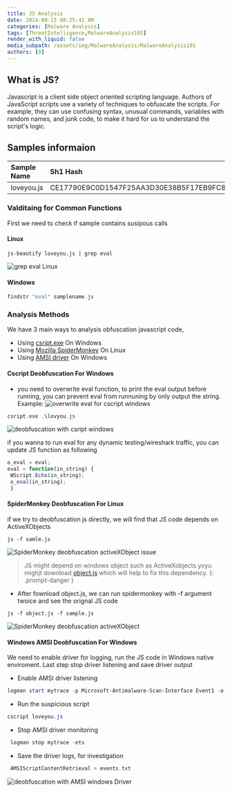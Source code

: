 ```yaml
---
title: JS Analysis
date: 2024-09-15 08:25:41 AM
categories: [Malware Analysis]
tags: [ThreatIntelligence,MalwareAnalysis101] 
render_with_liquid: false
media_subpath: /assets/img/MalwareAnalysis/MalwareAnalysis101
authors: [0]
---
```


## What is JS?
Javascript is a client side object oriented scripting language. Authors of JavaScript scripts use a variety of techniques to obfuscate the scripts. For example, they can use confusing syntax, unusual commands, variables with random names, and junk code, to make it hard for us to understand the script's logic.

## Samples informaion

| Sample Name         | Sh1 Hash         |
| :------------------ | :----------------------------------------- |
| loveyou.js          |  CE17790E9C0D1547F25AA3D30E38B5F17EB9FC8A  |

### Valditaing for Common Functions
First we need to check if sample contains susipous calls

#### Linux 

```shell
js-beautify loveyou.js | grep eval
```
![grep eval Linux](evalLinux.png)

#### Windows
```powershell
findstr "eval" samplename.js
```
### Analysis Methods
We have 3 main ways to analysis obfuscation javascript code, 
- Using [csript.exe](https://kb.webtrends.com/information/what-is-cscript-exe-and-what-is-it-used-for-1365447894619/) On Windows
- Using [Mozilla SpiderMonkey](https://github.com/mozilla-spidermonkey/spidermonkey.dev) On Linux
- Using [AMSI driver](https://learn.microsoft.com/en-us/windows/win32/amsi/antimalware-scan-interface-portal) On Windows

#### Cscript Deobfuscation For Windows

- you need to overwrite eval function, to print the eval output before running, you can prevent eval from runnuning by only output the string. 
Example: 
![overwrite eval for cscript windows](overwriteeval.png)

```powershell
csript.exe .\lovyou.js
```
![deobfuscation with csript windows](deobfuscation_csript.png)

if you wanna to run eval for any dynamic testing/wireshark traffic, you can update JS function as following 
```javascript
o_eval = eval;
eval = function(in_string) {
 WScript.Echo(in_string);
 o_eval(in_string);
 }
```

#### SpiderMonkey Deobfuscation For Linux
if we try to deobfuscation js directly, we will find that JS code depends on ActiveXObjects

```shell
js -f samle.js
```
![SpiderMonkey deobfuscation activeXObject issue](SpiderMonkey_deobfuscation_activeXissue.png)

> JS might depend on windows object such as ActiveXobjects yoyu mighjt download [object.js](https://docs.remnux.org/discover-the-tools/dynamically+reverse-engineer+code/scripts) which will help to fix this dependency. 
{: .prompt-danger }

- After fownload object.js, we can run spidermonkey with -f argument twoice and see the orignal JS code 

```shell 
js -f object.js -f sample.js
```
![SpiderMonkey deobfuscation activeXObject](SpiderMonkey_deobfuscation_activeX.PNG)

#### Windows AMSI Deobfuscation For Windows

We need to enable driver for logging, run the JS code in Windows native enviroment. Last step stop driver listening and save driver output 
- Enable AMSI driver listening 
```powershell
logman start mytrace -p Microsoft-Antimalware-Scan-Interface Event1 -o AMSITrace.etl -ets
```
- Run the suspicious script 
```powershell
cscript loveyou.js
```
- Stop AMSI driver monitoring
```powershell
 logman stop mytrace -ets
```
- Save the driver logs, for investigation 
```powershell
 AMSIScriptContentRetrieval > events.txt
```
![deobfuscation with AMSI windows Driver](deobfuscation_AMSI.png)